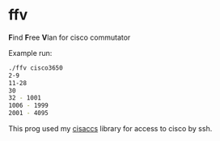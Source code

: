 # ffv
**F**ind **F**ree **V**lan for cisco commutator

Example run:
```bash
./ffv cisco3650
2-9
11-28
30
32 - 1001
1006 - 1999
2001 - 4095
```

This prog used my [cisaccs](https://github.com/Ales999/cisaccs) library for access to cisco by ssh.
